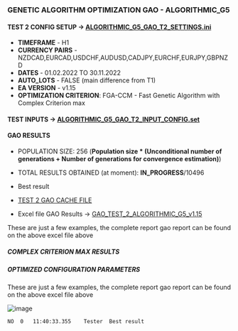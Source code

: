### GENETIC ALGORITHM OPTIMIZATION GAO - ALGORITHMIC_G5
#### TEST 2 CONFIG SETUP -> [ALGORITHMIC_G5_GAO_T2_SETTINGS.ini]()
 - **TIMEFRAME** - H1
 - **CURRENCY PAIRS** - NZDCAD,EURCAD,USDCHF,AUDUSD,CADJPY,EURCHF,EURJPY,GBPNZD
 - **DATES** - 01.02.2022 TO 30.11.2022
 - **AUTO_LOTS** - FALSE (main difference from T1)
 - **EA VERSION** - v1.15
 - **OPTIMIZATION CRITERION**: FGA-CCM - Fast Genetic Algorithm with Complex Criterion max

#### TEST INPUTS -> [ALGORITHMIC_G5_GAO_T2_INPUT_CONFIG.set]()



#### GAO RESULTS
- POPULATION SIZE: 256 (**Population size * (Unconditional number of generations + Number of generations for convergence estimation)**)
- TOTAL RESULTS OBTAINED (at moment): **IN_PROGRESS**/10496
- Best result 
- [TEST 2 GAO CACHE FILE]()


- Excel file GAO Results -> [GAO_TEST_2_ALGORITHMIC_G5_v1.15]()

These are just a few examples, the complete report gao report can be found on the above excel file above

##### COMPLEX CRITERION MAX RESULTS



##### OPTIMIZED CONFIGURATION PARAMETERS
These are just a few examples, the complete report gao report can be found on the above excel file above

![image]()

```
NO	0	11:40:33.355	Tester	Best result 

```
